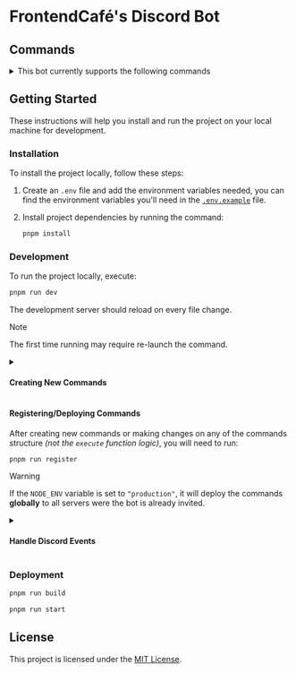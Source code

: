 # FrontendCafé's Discord Bot

## Commands

<details>
  <summary>
    This bot currently supports the following commands
  </summary>
  </br>

### Mentorships Command Guide

Information about `/mentee` commands. Subcommands ending with **?** are optional.

- **`/mentee confirm`** `@username`

  Confirm a mentorship and at the same time verify if that user has penalties.

- **`/mentee reminder`** `@username` `<minutes?>` `<channel?>`

  Add Mentees role and optionally send a reminder to the mentee indicating the minutes and/or channel.

- **`/mentee conclude`** `@username`

  Conclude a mentorship by removing Mentees role and sending the feedback form.

- **`/mentee penalty`** `@username` `<reason?>`

  Give a penalty to a mentee with the reason "Ausencia a la mentoría", you can additionally add a custom reason

- **`/remove penalty`** `@username` `<reason?>`

  Remove a penalty from a mentee, additionally you can add a custom reason.

- **`/mentee help`**

### Info Command Guide

- **`/info help`**
- **`/info q`**
- **`/info b`**

### Help Command Guide

- **`/help`**

  Displays a list of available commands

---

</details>

## Getting Started

These instructions will help you install and run the project on your local machine for development.

### Installation

To install the project locally, follow these steps:

1. Create an `.env` file and add the environment variables needed, you can find the environment variables you'll need in the [`.env.example`](.env.example) file.
2. Install project dependencies by running the command:

   ```bash
   pnpm install
   ```

### Development

To run the project locally, execute:

```bash
pnpm run dev
```

The development server should reload on every file change.

> [!NOTE]
> The first time running may require re-launch the command.

<details>
  <summary><h4>Creating New Commands</h4></summary></br>

To create a new command, create a new file in the **[commands](src/commands)** directory. The file name should match the name of the command. For example, to create a command called _hello_, create a file called _`hello.js`_.

The command file should export both `data` and `execute` [as seem here](src/commands/testing/ping.ts).

> [!WARNING]
> Make sure you put every command file inside the **[`src/commands`](src/commands)** folder or in it's subfolders.

---

</details>

#### Registering/Deploying Commands

After creating new commands or making changes on any of the commands structure _(not the `execute` function logic)_, you will need to run:

```bash
pnpm run register
```

> [!WARNING]
> If the `NODE_ENV` variable is set to `"production"`, it will deploy the commands **globally** to all servers were the bot is already invited.

<details>
  <summary><h4>Handle Discord Events</h4></summary>

To handle an event, create a new file in the **[events](src/events)** directory. The file name should match the name of the event. For example, to handle the _messageCreate_ event, create a file called _`message-create.js`_.

The event file should export both `data` and `execute` from each event file, [as seem here](src/events/ready.ts).

> [!WARNING]
> Make sure you put every event file inside the **[`src/events`](src/events)** folder or in it's subfolders.

---

</details>

### Deployment

```bash
pnpm run build
```

```bash
pnpm run start
```

## License

This project is licensed under the [MIT License](./LICENSE).
